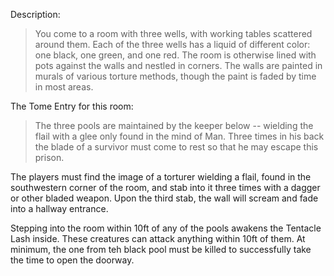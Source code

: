 Description: 
> You come to a room with three wells, with working tables scattered around them. Each of the three wells has a liquid of different color: one black, one green, and one red. The room is otherwise lined with pots against the walls and nestled in corners. The walls are painted in murals of various torture methods, though the paint is faded by time in most areas.

The Tome Entry for this room:
> The three pools are maintained by the keeper below -- wielding the flail with a glee only found in the mind of Man. Three times in his back the blade of a survivor must come to rest so that he may escape this prison.

The players must find the image of a torturer wielding a flail, found in the southwestern corner of the room, and stab into it three times with a dagger or other bladed weapon. Upon the third stab, the wall will scream and fade into a hallway entrance.

Stepping into the room within 10ft of any of the pools awakens the Tentacle Lash inside. These creatures can attack anything within 10ft of them.  At minimum, the one from teh black pool must be killed to successfully take the time to open the doorway.